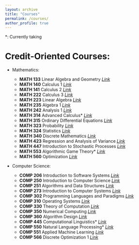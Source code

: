 ```yaml
---
layout: archive
title: "Courses"
permalink: /courses/
author_profile: true
---
```

\*: Currently taking  

Credit-Oriented Courses:
======
- Mathematics:
  - **MATH 133** Linear Algebra and Geometry [*Link*](https://www.mcgill.ca/study/2019-2020/courses/math-133)
  - **MATH 140** Calculus 1 [*Link*](https://www.mcgill.ca/study/2019-2020/courses/math-140)
  - **MATH 141** Calculus 2 [*Link*](https://www.mcgill.ca/study/2019-2020/courses/math-141)
  - **MATH 222** Calculus 3 [*Link*](https://www.mcgill.ca/study/2019-2020/courses/math-222)
  - **MATH 223** Linear Algebra [*Link*](https://www.mcgill.ca/study/2019-2020/courses/math-223)
  - **MATH 235** Algebra 1 [*Link*](https://www.mcgill.ca/study/2019-2020/courses/math-235)
  - **MATH 242** Analysis 1 [*Link*](https://www.mcgill.ca/study/2019-2020/courses/math-242)
  - **MATH 314** Advanced Calculus\* [*Link*](https://www.mcgill.ca/study/2019-2020/courses/math-314)
  - **MATH 315** Ordinary Differential Equations [*Link*](https://www.mcgill.ca/study/2019-2020/courses/math-315)
  - **MATH 323** Probability [*Link*](https://www.mcgill.ca/study/2019-2020/courses/math-323)
  - **MATH 324** Statistics [*Link*](https://www.mcgill.ca/study/2019-2020/courses/math-324)
  - **MATH 340** Discrete Mathematics [*Link*](https://www.mcgill.ca/study/2019-2020/courses/math-340)
  - **MATH 423** Regression and Analysis of Variance [*Link*](https://www.mcgill.ca/study/2019-2020/courses/math-423)
  - **MATH 447** Introduction to Stochastic Processes [*Link*](https://www.mcgill.ca/study/2019-2020/courses/math-447)
  - **MATH 553** Algorithmic Game Theory\* [*Link*](https://www.mcgill.ca/study/2019-2020/courses/math-553)
  - **MATH 560** Optimization [*Link*](https://www.mcgill.ca/study/2019-2020/courses/math-560)

- Computer Science:
  - **COMP 206** Introduction to Software Systems [*Link*](https://www.mcgill.ca/study/2019-2020/courses/comp-206)
  - **COMP 250** Introduction to Computer Science [*Link*](https://www.mcgill.ca/study/2019-2020/courses/comp-250)
  - **COMP 251** Algorithms and Data Structures [*Link*](https://www.mcgill.ca/study/2019-2020/courses/comp-251)
  - **COMP 273** Introduction to Computer Systems [*Link*](https://www.mcgill.ca/study/2019-2020/courses/comp-273)
  - **COMP 302** Programming Languages and Paradigms [*Link*](https://www.mcgill.ca/study/2019-2020/courses/comp-302)
  - **COMP 310** Operating Systems [*Link*](https://www.mcgill.ca/study/2019-2020/courses/comp-310)
  - **COMP 330** Theory of Computation [*Link*](https://www.mcgill.ca/study/2019-2020/courses/comp-330)
  - **COMP 350** Numerical Computing [*Link*](https://www.mcgill.ca/study/2019-2020/courses/comp-350)
  - **COMP 360** Algorithm Design [*Link*](https://www.mcgill.ca/study/2019-2020/courses/comp-360)
  - **COMP 445** Computational Linguistics\* [*Link*](https://www.mcgill.ca/study/2019-2020/courses/comp-445)
  - **COMP 550** Natural Language Processing\* [*Link*](https://www.mcgill.ca/study/2019-2020/courses/comp-550)
  - **COMP 551** Applied Machine Learning [*Link*](https://www.mcgill.ca/study/2019-2020/courses/comp-551)
  - **COMP 566** Discrete Optimization 1 [*Link*](https://www.mcgill.ca/study/2019-2020/courses/comp-566)

